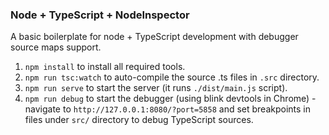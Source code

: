 ### Node + TypeScript + NodeInspector

A basic boilerplate for node + TypeScript development with debugger source maps support.

1. `npm install` to install all required tools.
2. `npm run tsc:watch` to auto-compile the source .ts files in `.src` directory.
3. `npm run serve` to start the server (it runs `./dist/main.js` script).
4. `npm run debug` to start the debugger (using blink devtools in Chrome) - navigate to `http://127.0.0.1:8080/?port=5858` and set breakpoints in files under `src/` directory to debug TypeScript sources.
